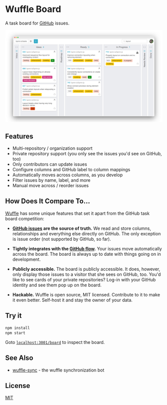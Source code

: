 # Wuffle Board

A task board for [GitHub](https://github.com) issues.

![Wuffle Screenshot](./docs/screenshot.png)


## Features

* Multi-repository / organization support
* Private repository support (you only see the issues you'd see on GitHub, too)
* Only contributors can update issues
* Configure columns and GitHub label to column mappings
* Automatically moves across columns, as you develop
* Filter issues by name, label, and more
* Manual move across / reorder issues


## How Does It Compare To...

[Wuffle](https://github.com/nikku/wuffle) has some unique features that set it apart from the GitHub task board competition:

* __[GitHub issues](https://guides.github.com/features/issues/) are the source of truth.__ We read and store columns, relationships and everything else directly on GitHub. The only exception is issue order (not supported by GitHub, so far).

* __Tightly integrates with the [GitHub flow](https://guides.github.com/introduction/flow/).__ Your issues move automatically across the board. The board is always up to date with things going on in development.

* __Publicly accessible.__ The board is publicly accessible. It does, however, only display those issues to a visitor that she sees on GitHub, too. You'd like to see cards of your private repositories? Log-in with your GitHub identity and see them pop up on the board.

* __Hackable.__ Wuffle is open source, MIT licensed. Contribute to it to make it even better. Self-host it and stay the owner of your data. 


## Try it

```
npm install
npm start
```

Goto [`localhost:3001/board`](http://localhost:3001/board) to inspect the board.


## See Also

* [wuffle-sync](https://github.com/nikku/wuffle-sync) - the wuffle synchronization bot


## License

[MIT](LICENSE)
